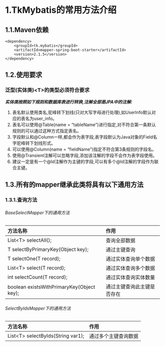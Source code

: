 # 1.TkMybatis的常用方法介绍

## 1.1.Maven依赖

```
<dependency>
    <groupId>tk.mybatis</groupId>
    <artifactId>mapper-spring-boot-starter</artifactId>
    <version>2.1.5</version>
</dependency>
```

## 1.2.使用要求

### 泛型\(实体类\)&lt;T&gt;的类型必须符合要求

_**实体类按照如下规则和数据库表进行转换,注解全部是JPA中的注解:**_

1. 表名默认使用类名,驼峰转下划线\(只对大写字母进行处理\),如UserInfo默认对应的表名为user\_info。
2. 表名可以使用@Table\(name = “tableName”\)进行指定,对不符合第一条默认规则的可以通过这种方式指定表名。
3. 字段默认和@Column一样,都会作为表字段,表字段默认为Java对象的Field名字驼峰转下划线形式。
4. 可以使用@Column\(name = “fieldName”\)指定不符合第3条规则的字段名。
5. 使用@Transient注解可以忽略字段,添加该注解的字段不会作为表字段使用。
6. 建议一定是有一个@Id注解作为主键的字段,可以有多个@Id注解的字段作为联合主键。

## 1.3.所有的mapper继承此类将具有以下通用方法

### 1.3.1.查询方法

###### BaseSelectMapper下的通用方法

| 方法名称 | 作用 |
| :--- | :--- |
| List&lt;T&gt; selectAll\(\); | 查询全部数据 |
| T selectByPrimaryKey\(Object key\); | 通过主键查询 |
| T selectOne\(T record\); | 通过实体查询单个数据 |
| List&lt;T&gt; select\(T record\); | 通过实体查询多个数据 |
| int selectCount\(T record\); | 通过实体查询实体数量 |
| boolean existsWithPrimaryKey\(Object key\); | 通过主键查询此主键是否存在 |

###### SelectByIdsMapper下的通用方法

| 方法名称 | 作用 |
| :--- | :--- |
| List&lt;T&gt; selectByIds\(String var1\); | 通过多个主键查询数据 |



